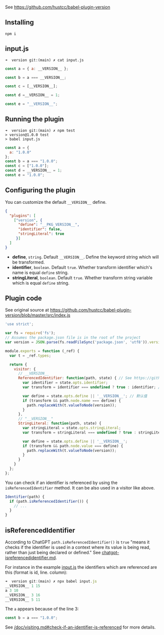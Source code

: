 See https://github.com/hustcc/babel-plugin-version

## Installing

```
npm i 
```

## input.js
`➜  version git:(main) ✗ cat input.js`
```js  
const a = { a: __VERSION__ };

const b = a === __VERSION__;

const c = [__VERSION__];

const d =__VERSION__ = 1;

const e = "__VERSION__";
```

## Running the plugin

```
➜  version git:(main) ✗ npm test
> version@1.0.0 test
> babel input.js
```
```js
const a = {
  a: "1.0.0"
};
const b = a === "1.0.0";
const c = ["1.0.0"];
const d = __VERSION__ = 1;
const e = "1.0.0";
```

## Configuring the plugin

You can customize the default `__VERSION__` define.

```json
{
  "plugins": [
    ["version", {
      "define": "__PKG_VERSION__",
      "identifier": false,
      "stringLiteral": true 
     }]
  ]
}
```

 - **define**, `string`. Default `__VERSION__`. Define the keyword string which will be transformed.
 - **identifier**, `boolean`. Default `true`. Whether transform identifier which's name is equal `define` string.
 - **stringLiteral**, `boolean`. Default `true`. Whether transform string variable which is equal `define` string.


## Plugin code

See original source at https://github.com/hustcc/babel-plugin-version/blob/master/src/index.js

```js
'use strict';

var fs = require('fs');
// Assumes the package.json file is in the root of the project
var version = JSON.parse(fs.readFileSync('package.json', 'utf8')).version;

module.exports = function (_ref) {
  var t = _ref.types;

  return {
    visitor: {
      // __VERSION__
      ReferencedIdentifier: function(path, state) { // See https://github.com/jamiebuilds/babel-handbook/blob/master/translations/en/plugin-handbook.md#toc-check-if-an-identifier-is-referenced
        var identifier = state.opts.identifier;
        var transform = identifier === undefined ? true : identifier; // 默认转换

        var define = state.opts.define || '__VERSION__'; // 默认值
        if (transform && path.node.name === define) {
          path.replaceWith(t.valueToNode(version));
        }
      },
      // "__VERSION__"
      StringLiteral: function(path, state) {
        var stringLiteral = state.opts.stringLiteral;
        var transform = stringLiteral === undefined ? true : stringLiteral;

        var define = state.opts.define || '__VERSION__';
        if (transform && path.node.value === define) {
          path.replaceWith(t.valueToNode(version));
        }
      }
    }
  };
};
```

You can check if an identifier is referenced by using the `isReferencedIdentifier` method. It can be also used in a visitor like above.

```js
Identifier(path) {
  if (path.isReferencedIdentifier()) {
    // ...
  }
}
```

## isReferencedIdentifier

According to ChatGPT `path.isReferencedIdentifier()` is `true` "means it checks if the identifier is used in a context where its value is being read, rather than just being declared or defined." See [chatgpt-isreferencedidentifier.md](chatgpt-isreferencedidentifier.md).

For instance in the example [input.js](input.js) the identifiers which are referenced are this (format is id, line. column):

```js
➜  version git:(main) ✗ npx babel input.js     
__VERSION__ 1 15
a 3 10
__VERSION__ 3 16
__VERSION__ 5 11
```
The `a` appears because of the line 3:

```js 
const b = a === "1.0.0";
```

See [/doc/visiting.md#check-if-an-identifier-is-referenced](/doc/visiting.md#check-if-an-identifier-is-referenced) for more details.

